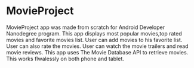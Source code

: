 # MovieProject
MovieProject app was made from scratch for Android Developer Nanodegree program. 
This app displays most popular movies,top rated movies and favorite movies list.
User can add movies to his favorite list.
User can also rate the movies.
User can watch the movie trailers and read movie reviews.
This app uses The Movie Database API to retrieve movies.
This works flwalessly on both phone and tablet.
